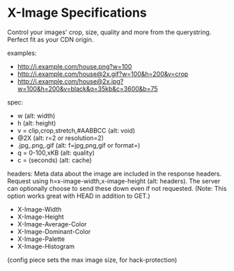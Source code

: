 X-Image Specifications
=====

Control your images' crop, size, quality and more from the querystring.  Perfect fit as your CDN origin.

examples:
- http://i.example.com/house.png?w=100
- http://i.example.com/house@2x.gif?w=100&h=200&v=crop
- http://i.example.com/house@2x.jpg?w=100&h=200&v=black&q=35kb&c=3600&b=75

spec:
- w (alt: width)
- h (alt: height)
- v = clip,crop,stretch,#AABBCC (alt: void)
- @2X (alt: r=2 or resolution=2)
- .jpg,.png,.gif (alt: f=jpg,png,gif or format=)
- q = 0-100,xKB (alt: quality)
- c = (seconds) (alt: cache)

headers:
Meta data about the image are included in the response headers.  Request using h=x-image-width,x-image-height (alt: headers).  The server can optionally choose to send these down even if not requested.  (Note: This option works great with HEAD in addition to GET.)
- X-Image-Width
- X-Image-Height
- X-Image-Average-Color
- X-Image-Dominant-Color
- X-Image-Palette
- X-Image-Histogram

(config piece sets the max image size, for hack-protection)

